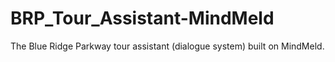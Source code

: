 # BRP_Tour_Assistant-MindMeld
 The Blue Ridge Parkway tour assistant (dialogue system) built on MindMeld.
